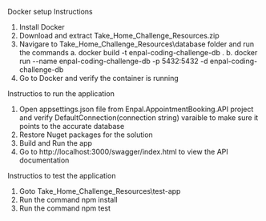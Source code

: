 Docker setup Instructions 
1) Install Docker
2) Download and extract Take_Home_Challenge_Resources.zip 
3) Navigare to Take_Home_Challenge_Resources\database folder and run the commands
     a. docker build -t enpal-coding-challenge-db .
     b. docker run --name enpal-coding-challenge-db -p 5432:5432 -d enpal-coding-challenge-db
4) Go to Docker and verify the container is running
     
Instructios to run the application
1) Open appsettings.json file from Enpal.AppointmentBooking.API project and verify 
    DefaultConnection(connection string) varaible to make sure it points to the accurate database 
2) Restore Nuget packages for the solution
3) Build and Run the app
4) Go to http://localhost:3000/swagger/index.html to view the API documentation

Instructios to test the application
1) Goto Take_Home_Challenge_Resources\test-app 
2) Run the command npm install
3) Run the command npm test
```